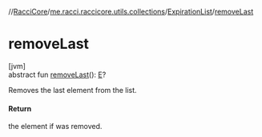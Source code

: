 //[RacciCore](../../../index.md)/[me.racci.raccicore.utils.collections](../index.md)/[ExpirationList](index.md)/[removeLast](remove-last.md)

# removeLast

[jvm]\
abstract fun [removeLast](remove-last.md)(): [E](index.md)?

Removes the last element from the list.

#### Return

the element if was removed.
